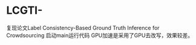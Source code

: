 # LCGTI-
复现论文Label Consistency-Based Ground Truth  Inference for Crowdsourcing
启动main运行代码
GPU加速是采用了GPU去改写，效果较差。
